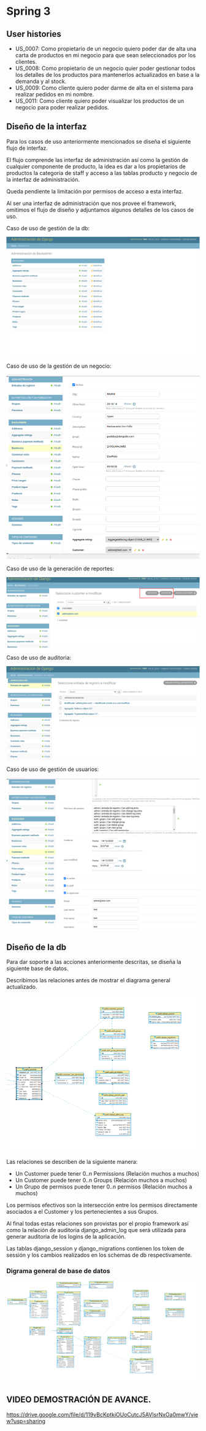# Spring 3

## User histories

- US_0007: Como propietario de un negocio quiero poder dar de alta una carta de productos en mi negocio para que sean seleccionados por los clientes.
- US_0008: Como propietario de un negocio quier poder gestionar todos los detalles de los productos para mantenerlos actualizados en base a la demanda y al stock.
- US_0009: Como cliente quiero poder darme de alta en el sistema para realizar pedidos en mi nombre.
- US_0011: Como cliente quiero poder visualizar los productos de un negocio para poder realizar pedidos.

## Diseño de la interfaz

Para los casos de uso anteriormente mencionados se diseña el siguiente flujo de interfaz.

El flujo comprende las interfaz de administración así como la gestión de cualquier componente de producto, la idea es dar a los propietarios de productos la categoria de staff y acceso a las tablas producto y negocio de la interfaz de administración.

Queda pendiente la limitación por permisos de acceso a esta interfaz.

Al ser una interfaz de administración que nos provee el framework, omitimos el flujo de diseño y adjuntamos algunos detalles de los casos de uso.

Caso de uso de gestión de la db:

![Detalle de la interfaz de administración](doc_images/spring3_admin1.png)

Caso de uso de la gestión de un negocio:

![Detalle creación de un negocio](doc_images/spring3_detalle_bussines.png)

Caso de uso de la generación de reportes:

![Detalle generación de reportes](doc_images/spring3_generacion_reportes.png)

Caso de uso de auditoria:

![Detalle de auditoría](doc_images/sprint3_auditoria.png)

Caso de uso de gestión de usuarios:

![Detalle de gestión de usuarios](doc_images/spring_3_detalle_customer.png)

## Diseño de la db

Para dar soporte a las acciones anteriormente descritas, se diseña la siguiente base de datos.

Describimos las relaciones antes de mostrar el diagrama general actualizado.

![Detalle de las relaciones añadidas en el spring 3](doc_images/spring3_diagrama_parcial.png)

Las relaciones se describen de la siguiente manera:
 
 - Un Customer puede tener 0..n Permissions (Relación muchos a muchos)
 - Un Customer puede tener 0..n Groups (Relación muchos a muchos)
 - Un Grupo de permisos puede tener 0..n permisos (Relación muchos a muchos)

Los permisos efectivos son la intersección entre los permisos directamente asociados a el Customer y los pertenecientes a sus Grupos. 

Al final todas estas relaciones son provistas por el propio framework así como la relación de auditoria django_admin_log que será utilizada para generar auditoria de los logins de la aplicación.

Las tablas django_session y django_migrations contienen los token de sessión y los cambios realizados en los schemas de db respectivamente.

### Digrama general de base de datos

![Diagrama general de DB](doc_images/spring3_diagramadb.png)

## VIDEO DEMOSTRACIÓN DE AVANCE.

https://drive.google.com/file/d/119vBcKptkiOUoCutcJ5AVlsrNxOa0mwY/view?usp=sharing